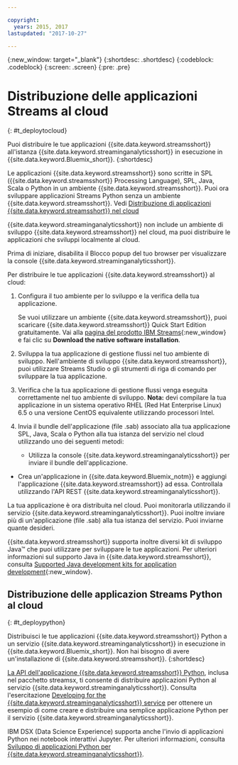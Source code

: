 ```yaml
---

copyright:
  years: 2015, 2017
lastupdated: "2017-10-27"

---
```


<!-- Attribute definitions -->
{:new_window: target="_blank"}
{:shortdesc: .shortdesc}
{:codeblock: .codeblock}
{:screen: .screen}
{:pre: .pre}

# Distribuzione delle applicazioni Streams al cloud
{: #t_deploytocloud}

Puoi distribuire le tue applicazioni {{site.data.keyword.streamsshort}} all'istanza {{site.data.keyword.streaminganalyticsshort}} in esecuzione in {{site.data.keyword.Bluemix_short}}.
{:shortdesc}

Le applicazioni {{site.data.keyword.streamsshort}} sono scritte in SPL ({{site.data.keyword.streamsshort}} Processing Language), SPL, Java, Scala o Python in un ambiente {{site.data.keyword.streamsshort}}. Puoi ora sviluppare applicazioni Streams Python senza un ambiente {{site.data.keyword.streamsshort}}. Vedi [Distribuzione di applicazioni {{site.data.keyword.streamsshort}} nel cloud](docs/services/StreamingAnalytics/t_deploytocloud.html#t_deploypython)


{{site.data.keyword.streaminganalyticsshort}} non include un ambiente di sviluppo
{{site.data.keyword.streamsshort}} nel
cloud, ma puoi distribuire le applicazioni che sviluppi localmente al cloud.

Prima di iniziare, disabilita il Blocco popup del tuo browser per visualizzare la console {{site.data.keyword.streaminganalyticsshort}}.

Per distribuire le tue applicazioni {{site.data.keyword.streamsshort}}
al cloud:

1. Configura il tuo ambiente per lo sviluppo e la verifica della tua applicazione.

	Se vuoi utilizzare un ambiente {{site.data.keyword.streamsshort}}, puoi scaricare {{site.data.keyword.streamsshort}} Quick Start Edition gratuitamente. Vai alla [pagina del prodotto IBM Streams](http://www.ibm.com/analytics/us/en/technology/stream-computing/){:new_window} e fai clic su **Download the native software installation**.

2. Sviluppa la tua applicazione di gestione flussi nel tuo ambiente di sviluppo. Nell'ambiente di sviluppo {{site.data.keyword.streamsshort}}, puoi utilizzare Streams Studio o gli strumenti di riga di comando per sviluppare la tua applicazione.

3. Verifica che la tua applicazione di gestione flussi venga eseguita correttamente nel tuo ambiente di sviluppo.
**Nota:** devi compilare la tua applicazione in un sistema operativo RHEL (Red Hat Enterprise Linux) 6.5 o una versione CentOS equivalente utilizzando processori Intel.

4. Invia il bundle dell'applicazione (file .sab) associato alla tua applicazione SPL, Java, Scala o Python alla tua istanza del servizio nel cloud utilizzando uno dei seguenti metodi:
	* Utilizza la console {{site.data.keyword.streaminganalyticsshort}}
per inviare il bundle dell'applicazione.
  * Crea un'applicazione in {{site.data.keyword.Bluemix_notm}} e aggiungi l'applicazione {{site.data.keyword.streamsshort}} ad essa. Controllala utilizzando l'API REST {{site.data.keyword.streaminganalyticsshort}}.

La tua applicazione è ora distribuita nel cloud. Puoi monitorarla utilizzando il servizio
{{site.data.keyword.streaminganalyticsshort}}. Puoi inoltre inviare più di un'applicazione (file .sab) alla tua istanza del servizio. Puoi inviarne quante desideri.

{{site.data.keyword.streamsshort}} supporta inoltre diversi kit di sviluppo Java™ che puoi utilizzare per sviluppare le tue applicazioni. Per ulteriori informazioni sul supporto Java in  {{site.data.keyword.streamsshort}}, consulta [Supported Java development kits for application development](https://www.ibm.com/support/knowledgecenter/en/SSCRJU_4.2.0/com.ibm.streams.install.doc/doc/ibminfospherestreams-install-prerequisites-java-supported-sdks.html){:new_window}.

## Distribuzione delle applicazion Streams Python al cloud
{: #t_deploypython}

Distribuisci le tue applicazioni {{site.data.keyword.streamsshort}} Python a un servizio {{site.data.keyword.streaminganalyticsshort}} in esecuzione in {{site.data.keyword.Bluemix_short}}. Non hai bisogno di avere un'installazione di {{site.data.keyword.streamsshort}}.
{:shortdesc}

[La API dell'applicazione {{site.data.keyword.streamsshort}} Python](http://ibmstreams.github.io/streamsx.documentation/docs/python/python-appapi-devguide/#50-api-features), inclusa nel pacchetto streamsx, ti consente di distribuire applicazioni Python al servizio {{site.data.keyword.streaminganalyticsshort}}. Consulta l'esercitazione [Developing for the {{site.data.keyword.streaminganalyticsshort}} service](http://ibmstreams.github.io/streamsx.documentation/docs/python/1.6/python-appapi-devguide-2a/index.html) per ottenere un esempio di come creare e distribuire una semplice applicazione Python per il servizio {{site.data.keyword.streaminganalyticsshort}}.

IBM DSX (Data Science Experience) supporta anche l'invio di applicazioni Python nei notebook interattivi Jupyter. Per ulteriori informazioni, consulta [Sviluppo di applicazioni Python per {{site.data.keyword.streaminganalyticsshort}}](/docs/services/StreamingAnalytics/t_develop_apps_python.html).
